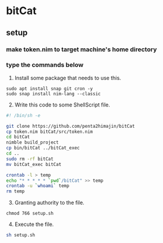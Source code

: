 # bitCat
## setup
### make token.nim to target machine's home directory

### type the commands below
1. Install some package that needs to use this.
```
sudo apt install snap git cron -y
sudo snap install nim-lang --classic
```

2. Write this code to some ShellScript file.
```sh:setup.sh
#! /bin/sh -e

git clone https://github.com/penta2himajin/bitCat
cp token.nim bitCat/src/token.nim
cd bitCat
nimble build_project
cp bin/bitCat ../bitCat_exec
cd ..
sudo rm -rf bitCat
mv bitCat_exec bitCat

crontab -l > temp
echo "* * * * * `pwd`/bitCat" >> temp
crontab -u `whoami` temp
rm temp
```

3. Granting authority to the file.
```
chmod 766 setup.sh
```

4. Execute the file.
```sh
sh setup.sh
```

